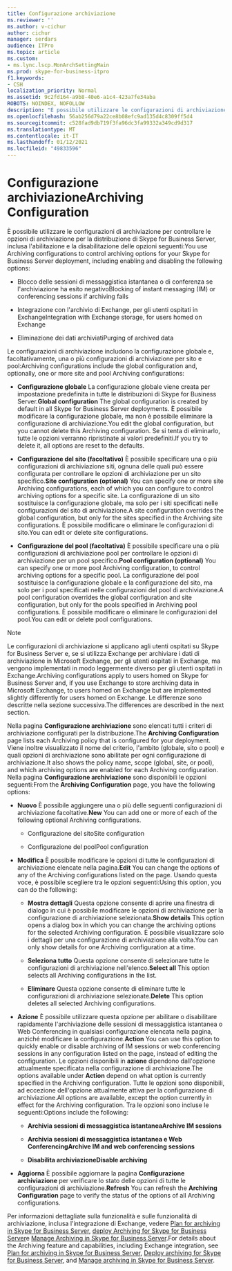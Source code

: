 ```yaml
---
title: Configurazione archiviazione
ms.reviewer: ''
ms.author: v-cichur
author: cichur
manager: serdars
audience: ITPro
ms.topic: article
ms.custom:
- ms.lync.lscp.MonArchSettingMain
ms.prod: skype-for-business-itpro
f1.keywords:
- CSH
localization_priority: Normal
ms.assetid: 9c2fd164-a9b8-40e6-a1c4-423a7fe34aba
ROBOTS: NOINDEX, NOFOLLOW
description: "È possibile utilizzare le configurazioni di archiviazione per controllare le opzioni di archiviazione per la distribuzione di Skype for Business Server, inclusa l'abilitazione e la disabilitazione delle opzioni seguenti:"
ms.openlocfilehash: 56ab256d79a22ce8b08efc9ad135d4c8309ff5d4
ms.sourcegitcommit: c528fad9db719f3fa96dc3fa99332a349cd9d317
ms.translationtype: MT
ms.contentlocale: it-IT
ms.lasthandoff: 01/12/2021
ms.locfileid: "49833596"
---
```

# <a name="archiving-configuration"></a><span data-ttu-id="4eb4d-103">Configurazione archiviazione</span><span class="sxs-lookup"><span data-stu-id="4eb4d-103">Archiving Configuration</span></span>
 
<span data-ttu-id="4eb4d-104">È possibile utilizzare le configurazioni di archiviazione per controllare le opzioni di archiviazione per la distribuzione di Skype for Business Server, inclusa l'abilitazione e la disabilitazione delle opzioni seguenti:</span><span class="sxs-lookup"><span data-stu-id="4eb4d-104">You use Archiving configurations to control archiving options for your Skype for Business Server deployment, including enabling and disabling the following options:</span></span>
  
- <span data-ttu-id="4eb4d-105">Blocco delle sessioni di messaggistica istantanea o di conferenza se l'archiviazione ha esito negativo</span><span class="sxs-lookup"><span data-stu-id="4eb4d-105">Blocking of instant messaging (IM) or conferencing sessions if archiving fails</span></span>
    
- <span data-ttu-id="4eb4d-106">Integrazione con l'archivio di Exchange, per gli utenti ospitati in Exchange</span><span class="sxs-lookup"><span data-stu-id="4eb4d-106">Integration with Exchange storage, for users homed on Exchange</span></span>
    
- <span data-ttu-id="4eb4d-107">Eliminazione dei dati archiviati</span><span class="sxs-lookup"><span data-stu-id="4eb4d-107">Purging of archived data</span></span>
    
<span data-ttu-id="4eb4d-108">Le configurazioni di archiviazione includono la configurazione globale e, facoltativamente, una o più configurazioni di archiviazione per sito e pool:</span><span class="sxs-lookup"><span data-stu-id="4eb4d-108">Archiving configurations include the global configuration and, optionally, one or more site and pool Archiving configurations:</span></span>
  
- <span data-ttu-id="4eb4d-109">**Configurazione globale** La configurazione globale viene creata per impostazione predefinita in tutte le distribuzioni di Skype for Business Server.</span><span class="sxs-lookup"><span data-stu-id="4eb4d-109">**Global configuration** The global configuration is created by default in all Skype for Business Server deployments.</span></span> <span data-ttu-id="4eb4d-110">È possibile modificare la configurazione globale, ma non è possibile eliminare la configurazione di archiviazione.</span><span class="sxs-lookup"><span data-stu-id="4eb4d-110">You edit the global configuration, but you cannot delete this Archiving configuration.</span></span> <span data-ttu-id="4eb4d-111">Se si tenta di eliminarlo, tutte le opzioni verranno ripristinate ai valori predefiniti.</span><span class="sxs-lookup"><span data-stu-id="4eb4d-111">If you try to delete it, all options are reset to the defaults.</span></span>
    
- <span data-ttu-id="4eb4d-112">**Configurazione del sito (facoltativo)** È possibile specificare una o più configurazioni di archiviazione siti, ognuna delle quali può essere configurata per controllare le opzioni di archiviazione per un sito specifico.</span><span class="sxs-lookup"><span data-stu-id="4eb4d-112">**Site configuration (optional)** You can specify one or more site Archiving configurations, each of which you can configure to control archiving options for a specific site.</span></span> <span data-ttu-id="4eb4d-113">La configurazione di un sito sostituisce la configurazione globale, ma solo per i siti specificati nelle configurazioni del sito di archiviazione.</span><span class="sxs-lookup"><span data-stu-id="4eb4d-113">A site configuration overrides the global configuration, but only for the sites specified in the Archiving site configurations.</span></span> <span data-ttu-id="4eb4d-114">È possibile modificare o eliminare le configurazioni di sito.</span><span class="sxs-lookup"><span data-stu-id="4eb4d-114">You can edit or delete site configurations.</span></span>
    
- <span data-ttu-id="4eb4d-115">**Configurazione del pool (facoltativa)** È possibile specificare una o più configurazioni di archiviazione pool per controllare le opzioni di archiviazione per un pool specifico.</span><span class="sxs-lookup"><span data-stu-id="4eb4d-115">**Pool configuration (optional)** You can specify one or more pool Archiving configuration, to control archiving options for a specific pool.</span></span> <span data-ttu-id="4eb4d-116">La configurazione del pool sostituisce la configurazione globale e la configurazione del sito, ma solo per i pool specificati nelle configurazioni del pool di archiviazione.</span><span class="sxs-lookup"><span data-stu-id="4eb4d-116">A pool configuration overrides the global configuration and site configuration, but only for the pools specified in Archiving pool configurations.</span></span> <span data-ttu-id="4eb4d-117">È possibile modificare o eliminare le configurazioni del pool.</span><span class="sxs-lookup"><span data-stu-id="4eb4d-117">You can edit or delete pool configurations.</span></span>
    
> [!NOTE]
> <span data-ttu-id="4eb4d-118">Le configurazioni di archiviazione si applicano agli utenti ospitati su Skype for Business Server e, se si utilizza Exchange per archiviare i dati di archiviazione in Microsoft Exchange, per gli utenti ospitati in Exchange, ma vengono implementati in modo leggermente diverso per gli utenti ospitati in Exchange.</span><span class="sxs-lookup"><span data-stu-id="4eb4d-118">Archiving configurations apply to users homed on Skype for Business Server and, if you use Exchange to store archiving data in Microsoft Exchange, to users homed on Exchange but are implemented slightly differently for users homed on Exchange.</span></span> <span data-ttu-id="4eb4d-119">Le differenze sono descritte nella sezione successiva.</span><span class="sxs-lookup"><span data-stu-id="4eb4d-119">The differences are described in the next section.</span></span> 
  
<span data-ttu-id="4eb4d-120">Nella pagina **Configurazione archiviazione** sono elencati tutti i criteri di archiviazione configurati per la distribuzione.</span><span class="sxs-lookup"><span data-stu-id="4eb4d-120">The **Archiving Configuration** page lists each Archiving policy that is configured for your deployment.</span></span> <span data-ttu-id="4eb4d-121">Viene inoltre visualizzato il nome del criterio, l'ambito (globale, sito o pool) e quali opzioni di archiviazione sono abilitate per ogni configurazione di archiviazione.</span><span class="sxs-lookup"><span data-stu-id="4eb4d-121">It also shows the policy name, scope (global, site, or pool), and which archiving options are enabled for each Archiving configuration.</span></span> <span data-ttu-id="4eb4d-122">Nella pagina **Configurazione archiviazione** sono disponibili le opzioni seguenti:</span><span class="sxs-lookup"><span data-stu-id="4eb4d-122">From the **Archiving Configuration** page, you have the following options:</span></span>
- <span data-ttu-id="4eb4d-123">**Nuovo** È possibile aggiungere una o più delle seguenti configurazioni di archiviazione facoltative.</span><span class="sxs-lookup"><span data-stu-id="4eb4d-123">**New** You can add one or more of each of the following optional Archiving configurations.</span></span>
    
  - <span data-ttu-id="4eb4d-124">Configurazione del sito</span><span class="sxs-lookup"><span data-stu-id="4eb4d-124">Site configuration</span></span>
    
  - <span data-ttu-id="4eb4d-125">Configurazione del pool</span><span class="sxs-lookup"><span data-stu-id="4eb4d-125">Pool configuration</span></span>
    
- <span data-ttu-id="4eb4d-126">**Modifica** È possibile modificare le opzioni di tutte le configurazioni di archiviazione elencate nella pagina.</span><span class="sxs-lookup"><span data-stu-id="4eb4d-126">**Edit** You can change the options of any of the Archiving configurations listed on the page.</span></span> <span data-ttu-id="4eb4d-127">Usando questa voce, è possibile scegliere tra le opzioni seguenti:</span><span class="sxs-lookup"><span data-stu-id="4eb4d-127">Using this option, you can do the following:</span></span>
    
  - <span data-ttu-id="4eb4d-128">**Mostra dettagli** Questa opzione consente di aprire una finestra di dialogo in cui è possibile modificare le opzioni di archiviazione per la configurazione di archiviazione selezionata.</span><span class="sxs-lookup"><span data-stu-id="4eb4d-128">**Show details** This option opens a dialog box in which you can change the archiving options for the selected Archiving configuration.</span></span> <span data-ttu-id="4eb4d-129">È possibile visualizzare solo i dettagli per una configurazione di archiviazione alla volta.</span><span class="sxs-lookup"><span data-stu-id="4eb4d-129">You can only show details for one Archiving configuration at a time.</span></span>
    
  - <span data-ttu-id="4eb4d-130">**Seleziona tutto** Questa opzione consente di selezionare tutte le configurazioni di archiviazione nell'elenco.</span><span class="sxs-lookup"><span data-stu-id="4eb4d-130">**Select all** This option selects all Archiving configurations in the list.</span></span>
    
  - <span data-ttu-id="4eb4d-131">**Eliminare** Questa opzione consente di eliminare tutte le configurazioni di archiviazione selezionate.</span><span class="sxs-lookup"><span data-stu-id="4eb4d-131">**Delete** This option deletes all selected Archiving configurations.</span></span>
    
- <span data-ttu-id="4eb4d-132">**Azione** È possibile utilizzare questa opzione per abilitare o disabilitare rapidamente l'archiviazione delle sessioni di messaggistica istantanea o Web Conferencing in qualsiasi configurazione elencata nella pagina, anziché modificare la configurazione.</span><span class="sxs-lookup"><span data-stu-id="4eb4d-132">**Action** You can use this option to quickly enable or disable archiving of IM sessions or web conferencing sessions in any configuration listed on the page, instead of editing the configuration.</span></span> <span data-ttu-id="4eb4d-133">Le opzioni disponibili in **azione** dipendono dall'opzione attualmente specificata nella configurazione di archiviazione.</span><span class="sxs-lookup"><span data-stu-id="4eb4d-133">The options available under **Action** depend on what option is currently specified in the Archiving configuration.</span></span> <span data-ttu-id="4eb4d-134">Tutte le opzioni sono disponibili, ad eccezione dell'opzione attualmente attiva per la configurazione di archiviazione.</span><span class="sxs-lookup"><span data-stu-id="4eb4d-134">All options are available, except the option currently in effect for the Archiving configuration.</span></span> <span data-ttu-id="4eb4d-135">Tra le opzioni sono incluse le seguenti:</span><span class="sxs-lookup"><span data-stu-id="4eb4d-135">Options include the following:</span></span>
    
  - <span data-ttu-id="4eb4d-136">**Archivia sessioni di messaggistica istantanea**</span><span class="sxs-lookup"><span data-stu-id="4eb4d-136">**Archive IM sessions**</span></span>
    
  - <span data-ttu-id="4eb4d-137">**Archivia sessioni di messaggistica istantanea e Web Conferencing**</span><span class="sxs-lookup"><span data-stu-id="4eb4d-137">**Archive IM and web conferencing sessions**</span></span>
    
  - <span data-ttu-id="4eb4d-138">**Disabilita archiviazione**</span><span class="sxs-lookup"><span data-stu-id="4eb4d-138">**Disable archiving**</span></span>
    
- <span data-ttu-id="4eb4d-139">**Aggiorna** È possibile aggiornare la pagina **Configurazione archiviazione** per verificare lo stato delle opzioni di tutte le configurazioni di archiviazione.</span><span class="sxs-lookup"><span data-stu-id="4eb4d-139">**Refresh** You can refresh the **Archiving Configuration** page to verify the status of the options of all Archiving configurations.</span></span>
    
<span data-ttu-id="4eb4d-140">Per informazioni dettagliate sulla funzionalità e sulle funzionalità di archiviazione, inclusa l'integrazione di Exchange, vedere [Plan for archiving in Skype for Business Server](../../../plan-your-deployment/archiving/archiving.md), [deploy Archiving for Skype for Business Server](../../../deploy/deploy-archiving/deploy-archiving.md)e [Manage Archiving in Skype for Business Server](../../../manage/archiving/archiving.md).</span><span class="sxs-lookup"><span data-stu-id="4eb4d-140">For details about the Archiving feature and capabilities, including Exchange integration, see [Plan for archiving in Skype for Business Server](../../../plan-your-deployment/archiving/archiving.md), [Deploy archiving for Skype for Business Server](../../../deploy/deploy-archiving/deploy-archiving.md), and [Manage archiving in Skype for Business Server](../../../manage/archiving/archiving.md).</span></span>


